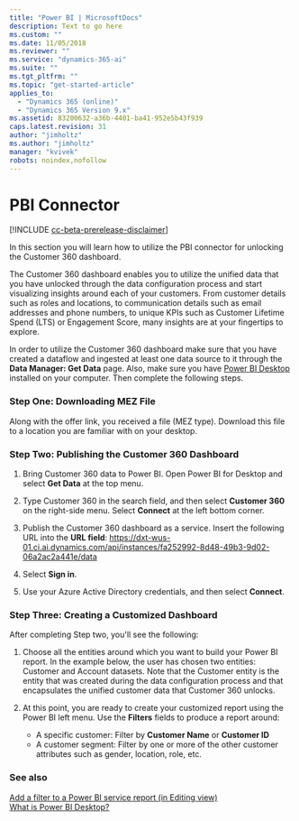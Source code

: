 ```yaml
---
title: "Power BI | MicrosoftDocs"
description: Text to go here
ms.custom: ""
ms.date: 11/05/2018
ms.reviewer: ""
ms.service: "dynamics-365-ai"
ms.suite: ""
ms.tgt_pltfrm: ""
ms.topic: "get-started-article"
applies_to: 
  - "Dynamics 365 (online)"
  - "Dynamics 365 Version 9.x"
ms.assetid: 83200632-a36b-4401-ba41-952e5b43f939
caps.latest.revision: 31
author: "jimholtz"
ms.author: "jimholtz"
manager: "kvivek"
robots: noindex,nofollow
---
```

# PBI Connector

[!INCLUDE [cc-beta-prerelease-disclaimer](../includes/cc-beta-prerelease-disclaimer.md)]

In this section you will learn how to utilize the PBI connector for unlocking the Customer 360 dashboard.

The Customer 360 dashboard enables you to utilize the unified data that you have unlocked through the data configuration process and start visualizing insights around each of your customers. From customer details such as roles and locations, to communication details such as email addresses and phone numbers, to unique KPIs such as Customer Lifetime Spend (LTS) or Engagement Score, many insights are at your fingertips to explore. 

In order to utilize the Customer 360 dashboard make sure that you have created a dataflow and ingested at least one data source to it through the **Data Manager: Get Data** page. Also, make sure you have [Power BI Desktop](https://powerbi.microsoft.com/desktop/) installed on your computer. Then complete the following steps.

### Step One: Downloading MEZ File

Along with the offer link, you received a file (MEZ type). Download this file to a location you are familiar with on your desktop.
   
<!-- [PBI1] -->

### Step Two: Publishing the Customer 360 Dashboard
 
 1. Bring Customer 360 data to Power BI. Open Power BI for Desktop and select **Get Data** at the top menu.
    
    <!-- [PBI2] -->
    
 2. Type Customer 360 in the search field, and then select **Customer 360** on the right-side menu. Select **Connect** at the left bottom corner.
    
    <!-- [PBI3] -->
    
3. Publish the Customer 360 dashboard as a service. Insert the following URL into the **URL field**: https://dxt-wus-01.ci.ai.dynamics.com/api/instances/fa252992-8d48-49b3-9d02-06a2ac2a441e/data 

  <!-- [PBI4] -->
     
4. Select **Sign in**.
 
  <!-- [PBI5] -->
     
5. Use your Azure Active Directory credentials, and then select **Connect**.
     
 <!--  [PBI6] -->
     
### Step Three: Creating a Customized Dashboard

After completing Step two, you'll see the following:

<!-- [PBI7] -->

1. Choose all the entities around which you want to build your Power BI report. In the example below, the user has chosen two entities:  Customer and Account datasets. Note that the Customer entity is the entity that was created during the data configuration process and that encapsulates the unified customer data that Customer 360 unlocks.
   
 <!--  [PBI8] -->

2. At this point, you are ready to create your customized report using the Power BI left menu. Use the **Filters** fields to produce a report around:

   - A specific customer: Filter by **Customer Name** or **Customer ID**
   - A customer segment: Filter by one or more of the other customer attributes such as gender, location, role, etc.

<!--   [PBI9] -->

### See also
 [Add a filter to a Power BI service report (in Editing view)](https://docs.microsoft.com/power-bi/power-bi-report-add-filter)<br/>
 [What is Power BI Desktop?](https://docs.microsoft.com/power-bi/desktop-what-is-desktop)
